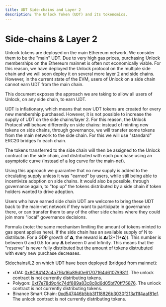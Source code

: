 ```yaml
---
title: UDT Side-chains and Layer 2
description: The Unlock Token (UDT) and its tokenomics.
---
```


# Side-chains & Layer 2

Unlock tokens are deployed on the main Ethereum network. We consider them to be the "main" UDT. Due to very high gas prices, purchasing Unlock memberships on the Ethereum mainnet is often not economically viable. For this reason, we have deployed the Unlock protocol on the multiple side chain and we will soon deploy it on several more layer 2 and side chains. However, in the current state of the EVM, users of Unlock on a side chain cannot earn UDT from the main chain.

This document exposes the approach we are taking to allow all users of Unlock, on any side chain, to earn UDT.

UDT is inflationary, which means that new UDT tokens are created for every new membership purchased. However, it is not possible to increase the supply of UDT on the side chains/layer 2. For this reason, the Unlock Protocol will behave differently on side chains: instead of minting new tokens on side chains, through governance, we will transfer some tokens from the main network to the side chain. For this we will use "standard" ERC20 bridges fo each chain.

The tokens transferred to the side chain will then be assigned to the Unlock contract on the side chain, and distributed with each purchase using an asymptotic curve \(instead of a log curve for the main-net\).

Using this approach we guarantee that no new supply is added to the circulating supply unless it was "earned" by users, while still being able to incentivize adoption on side chains. It would also be possible, through governance again, to "top up" the tokens distributed by a side chain if token holders wanted to drive adoption.

Users who have earned side chain UDT are welcome to bring these UDT back to the main-net network if they want to participate in governance there, or can transfer them to any of the other side chains where they could join more "local" governance decisions.

Formula \(note: the same mechanism limiting the amount of tokens minted to gas spent applies here\). If the side chain has an available supply of N to distribute. For a GDP growth of 𝝙, the reward is 𝝙/\(2\*\(1+𝝙\)\). This number is between 0 and 0.5 for any 𝝙 between 0 and Infinity. This means that the "reserve" is never fully distributed but the amount of tokens distrubuted with every new purchase decreases.

Sidechains/L2 on which UDT have been deployed \(bridged from mainnet\):

* xDAI: [0x8C84142c4a716a16a89d0e61707164d6107A9811](https://blockscout.com/xdai/mainnet/tokens/0x8C84142c4a716a16a89d0e61707164d6107A9811). The unlock contract is not currently distributing tokens.
* Polygon: [0xf7e78d9c4c74df889a83c8c8d6d05bf70ff75876](https://polygonscan.com/address/0xf7e78d9c4c74df889a83c8c8d6d05bf70ff75876). The unlock contract is not currently distributing tokens.
* Binance Smart Chain: [0xd547446b5bb3f118826b3030f213a11f4aaf81ef](https://bscscan.com/address/0xeC83410DbC48C7797D2f2AFe624881674c65c856#readProxyContract). The unlock contract is not currently distributing tokens.
